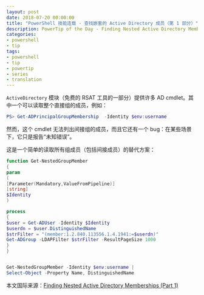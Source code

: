 ```yaml
---
layout: post
date: 2018-07-20 00:00:00
title: "PowerShell 技能连载 - 查找嵌套的 Active Directory 成员（第 1 部分）"
description: PowerTip of the Day - Finding Nested Active Directory Memberships (Part 1)
categories:
- powershell
- tip
tags:
- powershell
- tip
- powertip
- series
- translation
---
```

`ActiveDirectory` 模块（免费的 RSAT 工具的一部分）提供许多 AD cmdlet。其中一个可以读取整个直接组的成员，例如：

```powershell
PS> Get-ADPrincipalGroupMembership  -Identity $env:username
```

然而，这个 cmdlet 无法列出间接组的成员，而且它还有一个 bug：在某些场景下，它只是报告“未知错误”。

这是一个简单的读取所有组成员（包括间接成员）的替代方案：

```powershell
function Get-NestedGroupMember
{
param
(
[Parameter(Mandatory,ValueFromPipeline)]
[string]
$Identity
)

process
{
$user = Get-ADUser -Identity $Identity
$userdn = $user.DistinguishedName
$strFilter = "(member:1.2.840.113556.1.4.1941:=$userdn)"
Get-ADGroup -LDAPFilter $strFilter -ResultPageSize 1000
}
}


Get-NestedGroupMember -Identity $env:username |
Select-Object -Property Name, DistinguishedName
```

<!--more-->
本文国际来源：[Finding Nested Active Directory Memberships (Part 1)](http://community.idera.com/powershell/powertips/b/tips/posts/finding-nested-active-directory-memberships-part-1)
